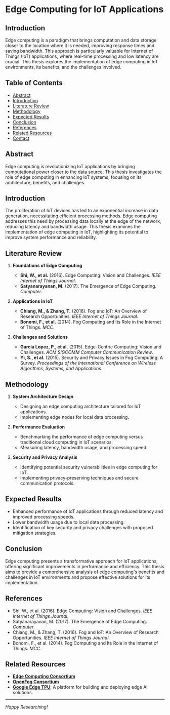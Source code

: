 # Edge Computing for IoT Applications

## Introduction
Edge computing is a paradigm that brings computation and data storage closer to the location where it is needed, improving response times and saving bandwidth. This approach is particularly valuable for Internet of Things (IoT) applications, where real-time processing and low latency are crucial. This thesis explores the implementation of edge computing in IoT environments, its benefits, and the challenges involved.

## Table of Contents
- [Abstract](#abstract)
- [Introduction](#introduction)
- [Literature Review](#literature-review)
- [Methodology](#methodology)
- [Expected Results](#expected-results)
- [Conclusion](#conclusion)
- [References](#references)
- [Related Resources](#related-resources)
- [Contact](#contact)

## Abstract
Edge computing is revolutionizing IoT applications by bringing computational power closer to the data source. This thesis investigates the role of edge computing in enhancing IoT systems, focusing on its architecture, benefits, and challenges.

## Introduction
The proliferation of IoT devices has led to an exponential increase in data generation, necessitating efficient processing methods. Edge computing addresses this need by processing data locally at the edge of the network, reducing latency and bandwidth usage. This thesis examines the implementation of edge computing in IoT, highlighting its potential to improve system performance and reliability.

## Literature Review
1. **Foundations of Edge Computing**
   - **Shi, W., et al.** (2016). Edge Computing: Vision and Challenges. *IEEE Internet of Things Journal*.
   - **Satyanarayanan, M.** (2017). The Emergence of Edge Computing. *Computer*.

2. **Applications in IoT**
   - **Chiang, M., & Zhang, T.** (2016). Fog and IoT: An Overview of Research Opportunities. *IEEE Internet of Things Journal*.
   - **Bonomi, F., et al.** (2014). Fog Computing and Its Role in the Internet of Things. *MCC*.

3. **Challenges and Solutions**
   - **Garcia Lopez, P., et al.** (2015). Edge-Centric Computing: Vision and Challenges. *ACM SIGCOMM Computer Communication Review*.
   - **Yi, S., et al.** (2015). Security and Privacy Issues in Fog Computing: A Survey. *Proceedings of the International Conference on Wireless Algorithms, Systems, and Applications*.

## Methodology
1. **System Architecture Design**
   - Designing an edge computing architecture tailored for IoT applications.
   - Implementing edge nodes for local data processing.

2. **Performance Evaluation**
   - Benchmarking the performance of edge computing versus traditional cloud computing in IoT scenarios.
   - Measuring latency, bandwidth usage, and processing speed.

3. **Security and Privacy Analysis**
   - Identifying potential security vulnerabilities in edge computing for IoT.
   - Implementing privacy-preserving techniques and secure communication protocols.

## Expected Results
- Enhanced performance of IoT applications through reduced latency and improved processing speeds.
- Lower bandwidth usage due to local data processing.
- Identification of key security and privacy challenges with proposed mitigation strategies.

## Conclusion
Edge computing presents a transformative approach for IoT applications, offering significant improvements in performance and efficiency. This thesis aims to provide a comprehensive analysis of edge computing's benefits and challenges in IoT environments and propose effective solutions for its implementation.

## References
- Shi, W., et al. (2016). Edge Computing: Vision and Challenges. *IEEE Internet of Things Journal*.
- Satyanarayanan, M. (2017). The Emergence of Edge Computing. *Computer*.
- Chiang, M., & Zhang, T. (2016). Fog and IoT: An Overview of Research Opportunities. *IEEE Internet of Things Journal*.
- Bonomi, F., et al. (2014). Fog Computing and Its Role in the Internet of Things. *MCC*.

## Related Resources
- **[Edge Computing Consortium](https://www.ecconsortium.org)**
- **[OpenFog Consortium](https://www.openfogconsortium.org)**
- **[Google Edge TPU](https://cloud.google.com/edge-tpu)**: A platform for building and deploying edge AI solutions.

---

*Happy Researching!*

